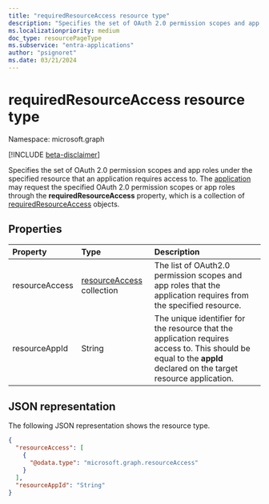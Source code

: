 ```yaml
---
title: "requiredResourceAccess resource type"
description: "Specifies the set of OAuth 2.0 permission scopes and app roles."
ms.localizationpriority: medium
doc_type: resourcePageType
ms.subservice: "entra-applications"
author: "psignoret"
ms.date: 03/21/2024
---
```


# requiredResourceAccess resource type

Namespace: microsoft.graph

[!INCLUDE [beta-disclaimer](../../includes/beta-disclaimer.md)]

Specifies the set of OAuth 2.0 permission scopes and app roles under the specified resource that an application requires access to. The [application](application.md) may request the specified OAuth 2.0 permission scopes or app roles through the **requiredResourceAccess** property, which is a collection of [requiredResourceAccess](requiredresourceaccess.md) objects.

## Properties
| Property	   | Type	|Description|
|:---------------|:--------|:----------|
|resourceAccess|[resourceAccess](resourceaccess.md) collection|The list of OAuth2.0 permission scopes and app roles that the application requires from the specified resource.|
|resourceAppId|String|The unique identifier for the resource that the application requires access to. This should be equal to the **appId** declared on the target resource application.|

## JSON representation

The following JSON representation shows the resource type.

<!-- {
  "blockType": "resource",
  "optionalProperties": [

  ],
  "@odata.type": "microsoft.graph.requiredResourceAccess"
}-->

```json
{
  "resourceAccess": [
    {
      "@odata.type": "microsoft.graph.resourceAccess"
    }
  ],
  "resourceAppId": "String"
}

```

<!-- uuid: 8fcb5dbc-d5aa-4681-8e31-b001d5168d79
2015-10-25 14:57:30 UTC -->
<!--
{
  "type": "#page.annotation",
  "description": "requiredResourceAccess resource",
  "keywords": "",
  "section": "documentation",
  "tocPath": "",
  "suppressions": []
}
-->


